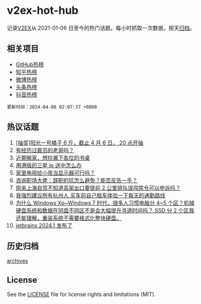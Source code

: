 # v2ex-hot-hub

 记录[V2EX](https://www.v2ex.com/)从 2021-01-06 日至今的热门话题。每小时抓取一次数据，按天[归档](archives)。
 
 ## 相关项目

- [GitHub热榜](https://github.com/it985/github-hot-hub)
- [知乎热榜](https://github.com/it985/zhihu-hot-hub)
- [微博热榜](https://github.com/it985/weibo-hot-hub)
- [头条热榜](https://github.com/it985/toutiao-hot-hub)
- [抖音热榜](https://github.com/it985/douyin-hot-hub)


 `更新时间：2024-04-06 02:07:37 +0800`

## 热议话题

1. [[抽奖]阳光一号橘子 6 斤，截止 4 月 6 日， 20 点开抽](https://www.v2ex.com/t/1029817)
1. [有经历过裁员的老哥吗？](https://www.v2ex.com/t/1029794)
1. [近期搬家，想抄袭下各位的书桌](https://www.v2ex.com/t/1029816)
1. [用港版的三星 ip 送中怎么办](https://www.v2ex.com/t/1029811)
1. [家里电视给小孩当显示器可行吗？](https://www.v2ex.com/t/1029818)
1. [咨询职场大佬：辞职的坑怎么避免？能否反告一手？](https://www.v2ex.com/t/1029810)
1. [刚来上海自驾不知道高架出口要提前 2 公里排队误闯禁令可以申诉吗？](https://www.v2ex.com/t/1029788)
1. [我强烈建议所有杭州人 买车前自己租车体验一下每天的通勤路线](https://www.v2ex.com/t/1029845)
1. [为什么 Windows Xp~Windows 7 时代，很多人习惯电脑分 4~5 个区？机械硬盘系统和数据在同盘不同区不是会大幅提升寻道时间吗？ SSD 分 2 个区我还能理解，重装系统不需要格式化整块硬盘。](https://www.v2ex.com/t/1029885)
1. [jetbrains 2024.1 发布了](https://www.v2ex.com/t/1029873)

## 历史归档

[archives](archives)

## License

See the [LICENSE](LICENSE) file for license rights and limitations (MIT).
